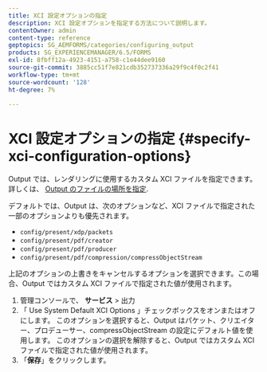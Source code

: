 ```yaml
---
title: XCI 設定オプションの指定
description: XCI 設定オプションを指定する方法について説明します。
contentOwner: admin
content-type: reference
geptopics: SG_AEMFORMS/categories/configuring_output
products: SG_EXPERIENCEMANAGER/6.5/FORMS
exl-id: 8fbff12a-4923-4151-a758-c1e44dee9160
source-git-commit: 3885cc51f7e821cdb352737336a29f9c4f0c2f41
workflow-type: tm+mt
source-wordcount: '128'
ht-degree: 7%

---
```


# XCI 設定オプションの指定 {#specify-xci-configuration-options}

Output では、レンダリングに使用するカスタム XCI ファイルを指定できます。 詳しくは、 [Output のファイルの場所を指定](/help/forms/using/admin-help/specify-file-locations-output.md#specify-file-locations-for-output).

デフォルトでは、Output は、次のオプションなど、XCI ファイルで指定された一部のオプションよりも優先されます。

* `config/present/xdp/packets`
* `config/present/pdf/creator`
* `config/present/pdf/producer`
* `config/present/pdf/compression/compressObjectStream`

上記のオプションの上書きをキャンセルするオプションを選択できます。この場合、Output ではカスタム XCI ファイルで指定された値が使用されます。

1. 管理コンソールで、 **サービス** > 出力
1. 「 Use System Default XCI Options 」チェックボックスをオンまたはオフにします。 このオプションを選択すると、Output はパケット、クリエイター、プロデューサー、compressObjectStream の設定にデフォルト値を使用します。 このオプションの選択を解除すると、Output ではカスタム XCI ファイルで指定された値が使用されます。
1. 「**保存**」をクリックします。
